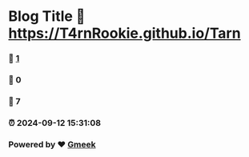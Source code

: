 # Blog Title :link: https://T4rnRookie.github.io/Tarn 
### :page_facing_up: [1](https://T4rnRookie.github.io/Tarn/tag.html) 
### :speech_balloon: 0 
### :hibiscus: 7 
### :alarm_clock: 2024-09-12 15:31:08 
### Powered by :heart: [Gmeek](https://github.com/Meekdai/Gmeek)
